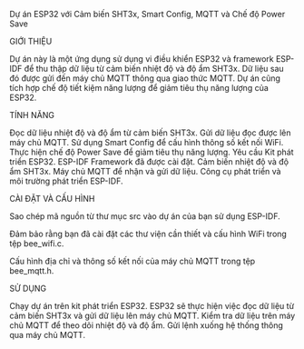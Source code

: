 Dự án ESP32 với Cảm biến SHT3x, Smart Config, MQTT và Chế độ Power Save

GIỚI THIỆU

Dự án này là một ứng dụng sử dụng vi điều khiển ESP32 và framework ESP-IDF để thu thập dữ liệu từ cảm biến nhiệt độ và độ ẩm SHT3x. Dữ liệu sau đó được gửi đến máy chủ MQTT thông qua giao thức MQTT. Dự án cũng tích hợp chế độ tiết kiệm năng lượng để giảm tiêu thụ năng lượng của ESP32.

TÍNH NĂNG

Đọc dữ liệu nhiệt độ và độ ẩm từ cảm biến SHT3x.
Gửi dữ liệu đọc được lên máy chủ MQTT.
Sử dụng Smart Config để cấu hình thông số kết nối WiFi.
Thực hiện chế độ Power Save để giảm tiêu thụ năng lượng.
Yêu cầu
Kit phát triển ESP32.
ESP-IDF Framework đã được cài đặt.
Cảm biến nhiệt độ và độ ẩm SHT3x.
Máy chủ MQTT để nhận và gửi dữ liệu.
Công cụ phát triển và môi trường phát triển ESP-IDF.

CÀI ĐẶT VÀ CẤU HÌNH

Sao chép mã nguồn từ thư mục src vào dự án của bạn sử dụng ESP-IDF.

Đảm bảo rằng bạn đã cài đặt các thư viện cần thiết và cấu hình WiFi trong tệp bee_wifi.c.

Cấu hình địa chỉ và thông số kết nối của máy chủ MQTT trong tệp bee_mqtt.h.


SỬ DỤNG

Chạy dự án trên kit phát triển ESP32.
ESP32 sẽ thực hiện việc đọc dữ liệu từ cảm biến SHT3x và gửi dữ liệu lên máy chủ MQTT.
Kiểm tra dữ liệu trên máy chủ MQTT để theo dõi nhiệt độ và độ ẩm.
Gửi lệnh xuống hệ thống thông qua máy chủ MQTT.
